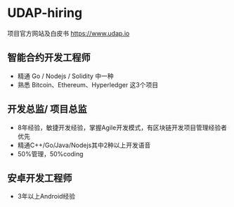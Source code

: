 # UDAP-hiring
项目官方网站及白皮书 https://www.udap.io

## 智能合约开发工程师
- 精通 Go / Nodejs / Solidity 中一种
- 熟悉 Bitcoin、Ethereum、Hyperledger 这3个项目
  
## 开发总监/ 项目总监
- 8年经验，敏捷开发经验，掌握Agile开发模式，有区块链开发项目管理经验者优先
- 精通C++/Go/Java/Nodejs其中2种以上开发语音
- 50%管理，50%coding
  
## 安卓开发工程师
- 3年以上Android经验
